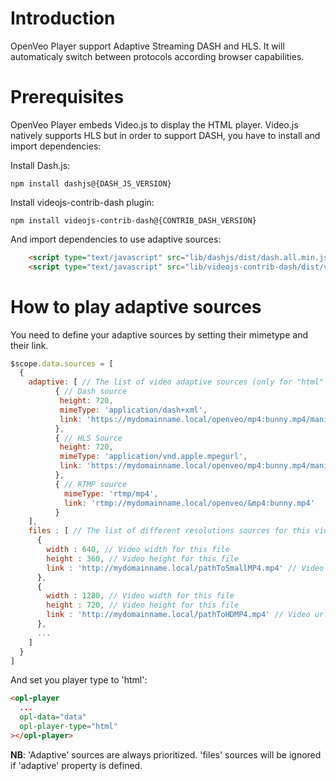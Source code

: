 # Introduction

OpenVeo Player support Adaptive Streaming DASH and HLS. It will automaticaly switch between protocols according browser capabilities.

# Prerequisites

OpenVeo Player embeds Video.js to display the HTML player. Video.js natively supports HLS but in order to support DASH, you have to install and import dependencies:

Install Dash.js:

    npm install dashjs@{DASH_JS_VERSION}

Install videojs-contrib-dash plugin:

    npm install videojs-contrib-dash@{CONTRIB_DASH_VERSION}

And import dependencies to use adaptive sources:
```html
    <script type="text/javascript" src="lib/dashjs/dist/dash.all.min.js"></script>
    <script type="text/javascript" src="lib/videojs-contrib-dash/dist/videojs-dash.min.js"></script>
```

# How to play adaptive sources
You need to define your adaptive sources by setting their mimetype and their link.
```javascript
$scope.data.sources = [
  {
    adaptive: [ // The list of video adaptive sources (only for "html" player)
          { // Dash source
           height: 720,
           mimeType: 'application/dash+xml',
           link: 'https://mydomainname.local/openveo/mp4:bunny.mp4/manifest.mpd'
          },
          { // HLS Source
           height: 720,
           mimeType: 'application/vnd.apple.mpegurl',
           link: 'https://mydomainname.local/openveo/mp4:bunny.mp4/manifest.m3u8'
          },
          { // RTMP source
            mimeType: 'rtmp/mp4',
            link: 'rtmp://mydomainname.local/openveo/&mp4:bunny.mp4'
          }
    ],
    files : [ // The list of different resolutions sources for this video (only for "html" player)
      {
        width : 640, // Video width for this file
        height : 360, // Video height for this file
        link : 'http://mydomainname.local/pathToSmallMP4.mp4' // Video url
      },
      {
        width : 1280, // Video width for this file
        height : 720, // Video height for this file
        link : 'http://mydomainname.local/pathToHDMP4.mp4' // Video url
      },
      ...
    ]
  }
]
```

And set you player type to 'html':
```html
<opl-player
  ...
  opl-data="data"
  opl-player-type="html"
></opl-player>
```

**NB**: 'Adaptive' sources are always prioritized. 'files' sources will be ignored if 'adaptive' property is defined.
